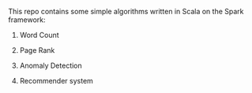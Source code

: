 This repo contains some simple algorithms written in Scala on the Spark framework:

1. Word Count

2. Page Rank

3. Anomaly Detection

4. Recommender system
